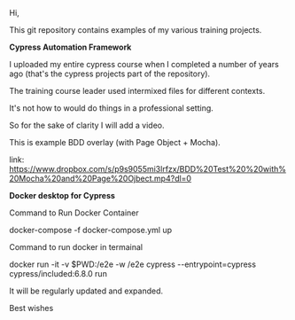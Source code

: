 Hi, 

This git repository contains examples of my various training projects.

**Cypress Automation Framework**

I uploaded my entire cypress course when I completed a number of years ago (that's the cypress projects part of the repository). 

The training course leader used intermixed files for different contexts.  

It's not how to would do things in a professional setting. 

So for the sake of clarity I will add  a video.   

This is example BDD overlay (with Page Object + Mocha). 

link: https://www.dropbox.com/s/p9s9055mi3lrfzx/BDD%20Test%20%20with%20Mocha%20and%20Page%20Ojbect.mp4?dl=0

**Docker desktop for Cypress**

Command to Run Docker Container

docker-compose -f docker-compose.yml up

Command to run docker in termainal

docker run -it -v $PWD:/e2e -w /e2e cypress --entrypoint=cypress cypress/included:6.8.0 run


It will be regularly updated and expanded. 

Best wishes
